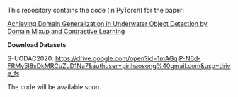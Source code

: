 This repository contains the code (in PyTorch) for the paper:

[Achieving Domain Generalization in Underwater Object Detection by Domain Mixup and Contrastive Learning](https://arxiv.org/abs/2104.02230)

**Download Datasets**

S-UODAC2020: https://drive.google.com/open?id=1mAGqjP-N6d-FRMy5I8sDkMRCuZuD1Na7&authuser=pinhaosong%40gmail.com&usp=drive_fs

The code will be available soon.

